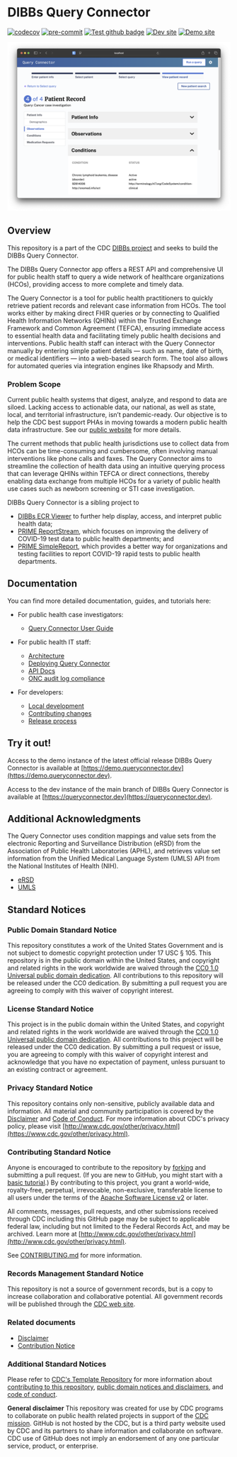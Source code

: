 # DIBBs Query Connector

[![codecov](https://codecov.io/gh/CDCgov/dibbs-query-connector/branch/main/graph/badge.svg)](https://codecov.io/gh/CDCgov/dibbs-query-connector)
[![pre-commit](https://img.shields.io/badge/pre--commit-enabled-brightgreen?logo=pre-commit)](https://github.com/pre-commit/pre-commit)
[![Test github badge](https://img.shields.io/github/actions/workflow/status/CDCgov/dibbs-query-connector/ci.yaml)](https://github.com/CDCgov/dibbs-query-connector/actions/workflows/ci.yaml)
[![Dev site](https://img.shields.io/website?url=https%3A%2F%2Fqueryconnector.dev&label=queryconnector.dev)](https://queryconnector.dev)
[![Demo site](https://img.shields.io/website?url=https%3A%2F%2Fdemo.queryconnector.dev&label=demo.queryconnector.dev)](https://demo.queryconnector.dev)

![Query Connector Screenshot](./public/query-connector-screenshot.png)

## Overview

This repository is a part of the CDC [DIBBs project](https://cdcgov.github.io/dibbs-site/) and seeks to build the DIBBs Query Connector.

The DIBBs Query Connector app offers a REST API and comprehensive UI for public health staff to query a wide network of healthcare organizations (HCOs), providing access to more complete and timely data.

The Query Connector is a tool for public health practitioners to quickly retrieve patient records and relevant case information from HCOs. The tool works either by making direct FHIR queries or by connecting to Qualified Health Information Networks (QHINs) within the Trusted Exchange Framework and Common Agreement (TEFCA), ensuring immediate access to essential health data and facilitating timely public health decisions and interventions. Public health staff can interact with the Query Connector manually by entering simple patient details — such as name, date of birth, or medical identifiers — into a web-based search form. The tool also allows for automated queries via integration engines like Rhapsody and Mirth.

### Problem Scope

Current public health systems that digest, analyze, and respond to data are siloed. Lacking access to actionable data, our national, as well as state, local, and territorial infrastructure, isn’t pandemic-ready. Our objective is to help the CDC best support PHAs in moving towards a modern public health data infrastructure. See our [public website](https://cdcgov.github.io/dibbs-site/) for more details.

The current methods that public health jurisdictions use to collect data from HCOs can be time-consuming and cumbersome, often involving manual interventions like phone calls and faxes. The Query Connector aims to streamline the collection of health data using an intuitive querying process that can leverage QHINs within TEFCA or direct connections, thereby enabling data exchange from multiple HCOs for a variety of public health use cases such as newborn screening or STI case investigation.

DIBBs Query Connector is a sibling project to

- [DIBBs ECR Viewer](https://github.com/CDCgov/dibbs-ecr-viewer/) to further help display, access, and interpret public health data;
- [PRIME ReportStream](https://reportstream.cdc.gov), which focuses on improving the delivery of COVID-19 test data to public health departments; and
- [PRIME SimpleReport](https://simplereport.gov), which provides a better way for organizations and testing facilities to report COVID-19 rapid tests to public health departments.

## Documentation

You can find more detailed documentation, guides, and tutorials here:

- For public health case investigators:

  - [Query Connector User Guide](src/docs/user-guide.mdx)

- For public health IT staff:

  - [Architecture](src/docs/architecture.mdx)
  - [Deploying Query Connector](src/docs/deployment.mdx)
  - [API Docs](src/docs/api.mdx)
  - [ONC audit log compliance](src/docs/audit-log.mdx)

- For developers:

  - [Local development](src/docs/development.mdx)
  - [Contributing changes](src/docs/contributing.mdx)
  - [Release process](src/docs/release.mdx)

## Try it out!

Access to the demo instance of the latest official release DIBBs Query Connector is available at [https://demo.queryconnector.dev](https://demo.queryconnector.dev).

Access to the dev instance of the main branch of DIBBs Query Connector is available at [https://queryconnector.dev](https://queryconnector.dev).

## Additional Acknowledgments

The Query Connector uses condition mappings and value sets from the electronic Reporting and Surveillance Distribution (eRSD) from the Association of Public Health Laboratories (APHL), and retrieves value set information from the Unified Medical Language System (UMLS) API from the National Institutes of Health (NIH).

- [eRSD](https://ecr.aimsplatform.org/ehr-implementers/triggering/)
- [UMLS](https://www.nlm.nih.gov/research/umls/index.html)

## Standard Notices

### Public Domain Standard Notice

This repository constitutes a work of the United States Government and is not
subject to domestic copyright protection under 17 USC § 105. This repository is in
the public domain within the United States, and copyright and related rights in
the work worldwide are waived through the [CC0 1.0 Universal public domain dedication](https://creativecommons.org/publicdomain/zero/1.0/).
All contributions to this repository will be released under the CC0 dedication. By
submitting a pull request you are agreeing to comply with this waiver of
copyright interest.

### License Standard Notice

This project is in the public domain within the United States, and copyright and
related rights in the work worldwide are waived through the [CC0 1.0 Universal public domain dedication](https://creativecommons.org/publicdomain/zero/1.0/).
All contributions to this project will be released under the CC0 dedication. By
submitting a pull request or issue, you are agreeing to comply with this waiver
of copyright interest and acknowledge that you have no expectation of payment,
unless pursuant to an existing contract or agreement.

### Privacy Standard Notice

This repository contains only non-sensitive, publicly available data and
information. All material and community participation is covered by the
[Disclaimer](docs/disclaimer.mdx)
and [Code of Conduct](https://github.com/CDCgov/template/blob/master/code-of-conduct.mdx).
For more information about CDC's privacy policy, please visit [http://www.cdc.gov/other/privacy.html](https://www.cdc.gov/other/privacy.html).

### Contributing Standard Notice

Anyone is encouraged to contribute to the repository by [forking](https://help.github.com/articles/fork-a-repo)
and submitting a pull request. (If you are new to GitHub, you might start with a
[basic tutorial](https://help.github.com/articles/set-up-git).) By contributing
to this project, you grant a world-wide, royalty-free, perpetual, irrevocable,
non-exclusive, transferable license to all users under the terms of the
[Apache Software License v2](http://www.apache.org/licenses/LICENSE-2.0.html) or
later.

All comments, messages, pull requests, and other submissions received through
CDC including this GitHub page may be subject to applicable federal law, including but not limited to the Federal Records Act, and may be archived. Learn more at [http://www.cdc.gov/other/privacy.html](http://www.cdc.gov/other/privacy.html).

See [CONTRIBUTING.md](src/docs/contributing.mdx) for more information.

### Records Management Standard Notice

This repository is not a source of government records, but is a copy to increase
collaboration and collaborative potential. All government records will be
published through the [CDC web site](http://www.cdc.gov).

### Related documents

- [Disclaimer](src/docs/disclaimer.mdx)
- [Contribution Notice](src/docs/contributing.mdx)

### Additional Standard Notices

Please refer to [CDC&#39;s Template Repository](https://github.com/CDCgov/template)
for more information about [contributing to this repository](https://github.com/CDCgov/template/blob/master/CONTRIBUTING.md),
[public domain notices and disclaimers](https://github.com/CDCgov/template/blob/master/DISCLAIMER.md),
and [code of conduct](https://github.com/CDCgov/template/blob/master/code-of-conduct.md).

**General disclaimer** This repository was created for use by CDC programs to collaborate on public health related projects in support of the [CDC mission](https://www.cdc.gov/about/organization/mission.htm). GitHub is not hosted by the CDC, but is a third party website used by CDC and its partners to share information and collaborate on software. CDC use of GitHub does not imply an endorsement of any one particular service, product, or enterprise.
